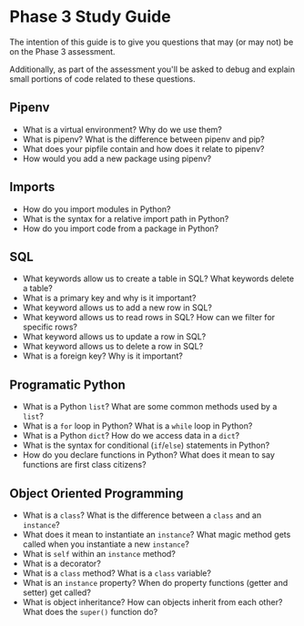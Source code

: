 # Phase 3 Study Guide

The intention of this guide is to give you questions that may (or may not) be on the Phase 3 assessment.

Additionally, as part of the assessment you'll be asked to debug and explain small portions of code related to these questions.

## Pipenv

- What is a virtual environment? Why do we use them?
- What is pipenv? What is the difference between pipenv and pip?
- What does your pipfile contain and how does it relate to pipenv?
- How would you add a new package using pipenv?

## Imports

- How do you import modules in Python?
- What is the syntax for a relative import path in Python?
- How do you import code from a package in Python?

## SQL

- What keywords allow us to create a table in SQL? What keywords delete a table?
- What is a primary key and why is it important?
- What keyword allows us to add a new row in SQL?
- What keyword allows us to read rows in SQL? How can we filter for specific rows?
- What keyword allows us to update a row in SQL?
- What keyword allows us to delete a row in SQL?
- What is a foreign key? Why is it important?

## Programatic Python

- What is a Python `list`? What are some common methods used by a `list`?
- What is a `for` loop in Python? What is a `while` loop in Python?
- What is a Python `dict`? How do we access data in a `dict`?
- What is the syntax for conditional (`if`/`else`) statements in Python?
- How do you declare functions in Python? What does it mean to say functions are first class citizens?

## Object Oriented Programming

- What is a `class`? What is the difference between a `class` and an `instance`?
- What does it mean to instantiate an `instance`? What magic method gets called when you instantiate a new `instance`?
- What is `self` within an `instance` method?
- What is a decorator?
- What is a `class` method? What is a `class` variable?
- What is an `instance` property? When do property functions (getter and setter) get called?
- What is object inheritance? How can objects inherit from each other? What does the `super()` function do?
